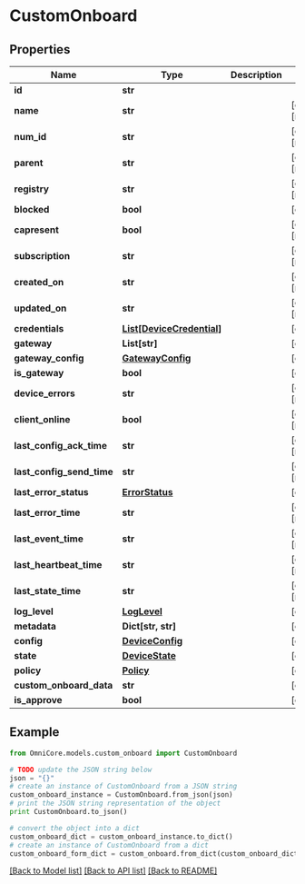 # CustomOnboard


## Properties
Name | Type | Description | Notes
------------ | ------------- | ------------- | -------------
**id** | **str** |  | 
**name** | **str** |  | [optional] [readonly] 
**num_id** | **str** |  | [optional] [readonly] 
**parent** | **str** |  | [optional] [readonly] 
**registry** | **str** |  | [optional] [readonly] 
**blocked** | **bool** |  | [optional] 
**capresent** | **bool** |  | [optional] [readonly] 
**subscription** | **str** |  | [optional] [readonly] 
**created_on** | **str** |  | [optional] [readonly] 
**updated_on** | **str** |  | [optional] [readonly] 
**credentials** | [**List[DeviceCredential]**](DeviceCredential.md) |  | [optional] 
**gateway** | **List[str]** |  | [optional] 
**gateway_config** | [**GatewayConfig**](GatewayConfig.md) |  | [optional] 
**is_gateway** | **bool** |  | [optional] 
**device_errors** | **str** |  | [optional] [readonly] 
**client_online** | **bool** |  | [optional] [readonly] 
**last_config_ack_time** | **str** |  | [optional] [readonly] 
**last_config_send_time** | **str** |  | [optional] [readonly] 
**last_error_status** | [**ErrorStatus**](ErrorStatus.md) |  | [optional] 
**last_error_time** | **str** |  | [optional] [readonly] 
**last_event_time** | **str** |  | [optional] [readonly] 
**last_heartbeat_time** | **str** |  | [optional] [readonly] 
**last_state_time** | **str** |  | [optional] [readonly] 
**log_level** | [**LogLevel**](LogLevel.md) |  | [optional] 
**metadata** | **Dict[str, str]** |  | [optional] 
**config** | [**DeviceConfig**](DeviceConfig.md) |  | [optional] 
**state** | [**DeviceState**](DeviceState.md) |  | [optional] 
**policy** | [**Policy**](Policy.md) |  | [optional] 
**custom_onboard_data** | **str** |  | [optional] 
**is_approve** | **bool** |  | [optional] 

## Example

```python
from OmniCore.models.custom_onboard import CustomOnboard

# TODO update the JSON string below
json = "{}"
# create an instance of CustomOnboard from a JSON string
custom_onboard_instance = CustomOnboard.from_json(json)
# print the JSON string representation of the object
print CustomOnboard.to_json()

# convert the object into a dict
custom_onboard_dict = custom_onboard_instance.to_dict()
# create an instance of CustomOnboard from a dict
custom_onboard_form_dict = custom_onboard.from_dict(custom_onboard_dict)
```
[[Back to Model list]](../README.md#documentation-for-models) [[Back to API list]](../README.md#documentation-for-api-endpoints) [[Back to README]](../README.md)


